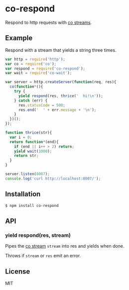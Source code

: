 
# co-respond

  Respond to http requests with [co streams](https://github.com/juliangruber/co-stream).

## Example

  Respond with a stream that yields a string three times.

```js
var http = require('http');
var co = require('co');
var respond = require('co-respond');
var wait = require('co-wait');

var server = http.createServer(function(req, res){
  co(function*(){
    try {
      yield respond(res, thrice('  hi!\n'));
    } catch (err) {
      res.statusCode = 500;
      res.end('  ' + err.message + '\n');
    }
  })();
});

function thrice(str){
  var i = 0;
  return function*(end){
    if (end || i++ > 2) return;
    yield wait(1000);
    return str;
  }
}

server.listen(8007);
console.log('curl http://localhost:8007/');
```

## Installation

```bash
$ npm install co-respond
```

## API

### yield respond(res, stream)

  Pipes the [co stream](https://github.com/juliangruber/co-stream) `stream` into res and yields when done.

  Throws if `stream` or `res` emit an error.

## License

  MIT

